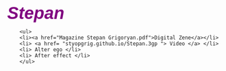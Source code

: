 <html>
<head>
	<title>Intro to new Media Stepan</title>
	<meta charset="utf-8">
  <style>
	  *{
	padding: 0;
	margin: 0;
}
h1{
	color: purple;
	font-size: 40px;
	font-style: italic;
	font-family: Arial;
}
.nav{
	display: inline-flex;
	font-size: 25px;
	width: 100%;
	background-color: gray;
}
.nav li{
margin:5px;
list-style-type: none;
}
a{
	text-decoration: none;
	color: green;
	  }
body 
	  {
	   background-image: url("stepan.jpg");
	  }
	 
  </style>
</head>
<body>
	<h1>Stepan</h1>
	
		<ul>
		<li><a href="Magazine Stepan Grigoryan.pdf">Digital Zene</a></li>
		<li> <a href= "styopgrig.github.io/Stepan.3gp "> Video </a> </li>
		<li> Alter ego </li>
		<li> After effect </li>
		</ul>
    		 	
 

</body>
</html>
